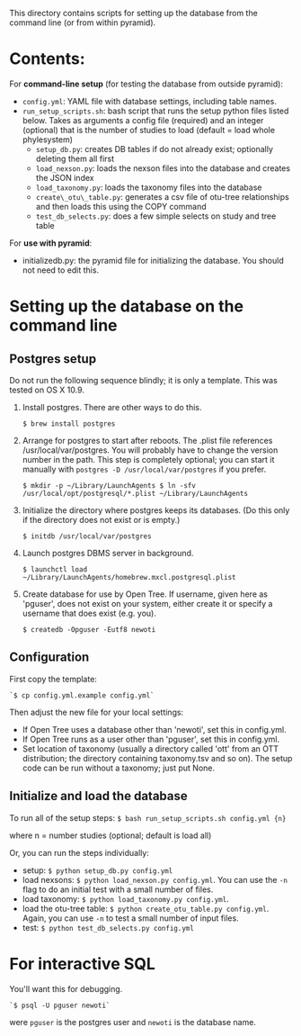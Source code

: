 This directory contains scripts for setting up the database from the command line (or from within pyramid).

# Contents:

For **command-line setup** (for testing the database from outside pyramid):

* `config.yml`: YAML file with database settings, including table names.
* `run_setup_scripts.sh`: bash script that runs the setup python files listed below. Takes as arguments a config file (required) and an integer (optional) that is the number of studies to load (default = load whole phylesystem)
  * `setup_db.py`: creates DB tables if do not already exist; optionally deleting them all first
  * `load_nexson.py`: loads the nexson files into the database and creates the JSON index
  * `load_taxonomy.py`: loads the taxonomy files into the database
  * `create\_otu\_table.py`: generates a csv file of otu-tree relationships and then loads this using the COPY command
  * `test_db_selects.py`: does a few simple selects on study and tree table

For **use with pyramid**:

* initializedb.py: the pyramid file for initializing the database. You should not need to edit this.


# Setting up the database on the command line

## Postgres setup

Do not run the following sequence blindly; it is only a template.
This was tested on OS X 10.9.

1. Install postgres.  There are other ways to do this.

    `$ brew install postgres`

1. Arrange for postgres to start after reboots.  The .plist file references /usr/local/var/postgres.
   You will probably  have to change the version number in the path.
   This step is completely optional; you can start it manually with `postgres -D /usr/local/var/postgres` if you prefer.

    `$ mkdir -p ~/Library/LaunchAgents
    $ ln -sfv /usr/local/opt/postgresql/*.plist ~/Library/LaunchAgents`

1. Initialize the directory where postgres keeps its databases.
   (Do this only if the directory does not exist or is empty.)

   `$ initdb /usr/local/var/postgres`

1. Launch postgres DBMS server in background.

    `$ launchctl load ~/Library/LaunchAgents/homebrew.mxcl.postgresql.plist`

1. Create database for use by Open Tree.  If username, given here as 'pguser',
   does not exist on your system, either create it or specify a username that
   does exist (e.g. you).

    `$ createdb -Opguser -Eutf8 newoti`

## Configuration

First copy the template:

    `$ cp config.yml.example config.yml`

Then adjust the new file for your local settings:

* If Open Tree uses a database other than 'newoti', set this in config.yml.
* If Open Tree runs as a user other than 'pguser', set this in config.yml.
* Set location of taxonomy (usually a directory called 'ott' from an OTT distribution;
  the directory containing taxonomy.tsv and so on).  The setup code
  can be run without a taxonomy; just put None.


## Initialize and load the database

To run all of the setup steps:
    `$ bash run_setup_scripts.sh config.yml {n}`

where n = number studies (optional; default is load all)

Or, you can run the steps individually:

* setup: `$ python setup_db.py config.yml`
* load nexsons: `$ python load_nexson.py config.yml`. You can use the `-n` flag to do an initial test with a small number of files.
* load taxonomy: `$ python load_taxonomy.py config.yml`.
* load the otu-tree table: `$ python create_otu_table.py config.yml`. Again, you can use `-n` to test a small number of input files.
* test: `$ python test_db_selects.py config.yml`


# For interactive SQL

You'll want this for debugging.

    `$ psql -U pguser newoti`

were `pguser` is the postgres user and `newoti` is the database name.
